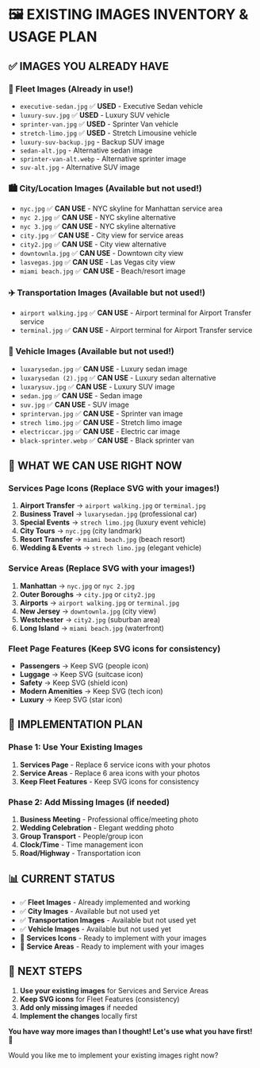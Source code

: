 # 🖼️ EXISTING IMAGES INVENTORY & USAGE PLAN

## ✅ **IMAGES YOU ALREADY HAVE**

### **🚗 Fleet Images** (Already in use!)
- `executive-sedan.jpg` ✅ **USED** - Executive Sedan vehicle
- `luxury-suv.jpg` ✅ **USED** - Luxury SUV vehicle  
- `sprinter-van.jpg` ✅ **USED** - Sprinter Van vehicle
- `stretch-limo.jpg` ✅ **USED** - Stretch Limousine vehicle
- `luxury-suv-backup.jpg` - Backup SUV image
- `sedan-alt.jpg` - Alternative sedan image
- `sprinter-van-alt.webp` - Alternative sprinter image
- `suv-alt.jpg` - Alternative SUV image

### **🏙️ City/Location Images** (Available but not used!)
- `nyc.jpg` ✅ **CAN USE** - NYC skyline for Manhattan service area
- `nyc 2.jpg` ✅ **CAN USE** - NYC skyline alternative
- `nyc 3.jpg` ✅ **CAN USE** - NYC skyline alternative
- `city.jpg` ✅ **CAN USE** - City view for service areas
- `city2.jpg` ✅ **CAN USE** - City view alternative
- `downtownla.jpg` ✅ **CAN USE** - Downtown city view
- `lasvegas.jpg` ✅ **CAN USE** - Las Vegas city view
- `miami beach.jpg` ✅ **CAN USE** - Beach/resort image

### **✈️ Transportation Images** (Available but not used!)
- `airport walking.jpg` ✅ **CAN USE** - Airport terminal for Airport Transfer service
- `terminal.jpg` ✅ **CAN USE** - Airport terminal for Airport Transfer service

### **🚗 Vehicle Images** (Available but not used!)
- `luxarysedan.jpg` ✅ **CAN USE** - Luxury sedan image
- `luxarysedan (2).jpg` ✅ **CAN USE** - Luxury sedan alternative
- `luxarysuv.jpg` ✅ **CAN USE** - Luxury SUV image
- `sedan.jpg` ✅ **CAN USE** - Sedan image
- `suv.jpg` ✅ **CAN USE** - SUV image
- `sprintervan.jpg` ✅ **CAN USE** - Sprinter van image
- `strech limo.jpg` ✅ **CAN USE** - Stretch limo image
- `electriccar.jpg` ✅ **CAN USE** - Electric car image
- `black-sprinter.webp` ✅ **CAN USE** - Black sprinter van

## 🎯 **WHAT WE CAN USE RIGHT NOW**

### **Services Page Icons** (Replace SVG with your images!)
1. **Airport Transfer** → `airport walking.jpg` or `terminal.jpg`
2. **Business Travel** → `luxarysedan.jpg` (professional car)
3. **Special Events** → `strech limo.jpg` (luxury event vehicle)
4. **City Tours** → `nyc.jpg` (city landmark)
5. **Resort Transfer** → `miami beach.jpg` (beach resort)
6. **Wedding & Events** → `strech limo.jpg` (elegant vehicle)

### **Service Areas** (Replace SVG with your images!)
1. **Manhattan** → `nyc.jpg` or `nyc 2.jpg`
2. **Outer Boroughs** → `city.jpg` or `city2.jpg`
3. **Airports** → `airport walking.jpg` or `terminal.jpg`
4. **New Jersey** → `downtownla.jpg` (city view)
5. **Westchester** → `city2.jpg` (suburban area)
6. **Long Island** → `miami beach.jpg` (waterfront)

### **Fleet Page Features** (Keep SVG icons for consistency)
- **Passengers** → Keep SVG (people icon)
- **Luggage** → Keep SVG (suitcase icon)
- **Safety** → Keep SVG (shield icon)
- **Modern Amenities** → Keep SVG (tech icon)
- **Luxury** → Keep SVG (star icon)

## 🔧 **IMPLEMENTATION PLAN**

### **Phase 1: Use Your Existing Images**
1. **Services Page** - Replace 6 service icons with your photos
2. **Service Areas** - Replace 6 area icons with your photos
3. **Keep Fleet Features** - Keep SVG icons for consistency

### **Phase 2: Add Missing Images** (if needed)
1. **Business Meeting** - Professional office/meeting photo
2. **Wedding Celebration** - Elegant wedding photo
3. **Group Transport** - People/group icon
4. **Clock/Time** - Time management icon
5. **Road/Highway** - Transportation icon

## 📊 **CURRENT STATUS**

- ✅ **Fleet Images** - Already implemented and working
- ✅ **City Images** - Available but not used yet
- ✅ **Transportation Images** - Available but not used yet
- ✅ **Vehicle Images** - Available but not used yet
- 🔄 **Services Icons** - Ready to implement with your images
- 🔄 **Service Areas** - Ready to implement with your images

## 🚀 **NEXT STEPS**

1. **Use your existing images** for Services and Service Areas
2. **Keep SVG icons** for Fleet Features (consistency)
3. **Add only missing images** if needed
4. **Implement the changes** locally first

**You have way more images than I thought! Let's use what you have first!** 🎉

Would you like me to implement your existing images right now?
